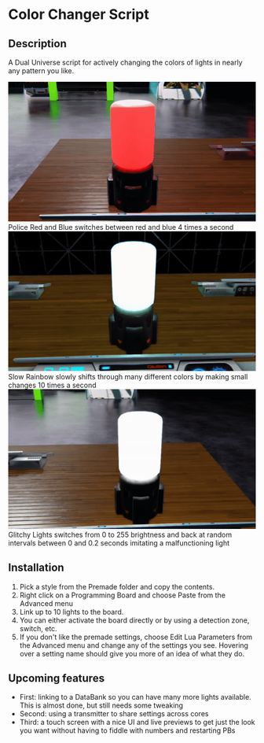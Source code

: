 # Color Changer Script
## Description
A Dual Universe script for actively changing the colors of lights in nearly any pattern you like.

![Police Red and Blue](Police.gif)  
Police Red and Blue switches between red and blue 4 times a second
![Slow Rainbow](Rainbow.gif)  
Slow Rainbow slowly shifts through many different colors by making small changes 10 times a second
![Glitchy Lights](Glitch.gif)  
Glitchy Lights switches from 0 to 255 brightness and back at random intervals between 0 and 0.2 seconds imitating a malfunctioning light

## Installation
1. Pick a style from the Premade folder and copy the contents.
2. Right click on a Programming Board and choose Paste from the Advanced menu
3. Link up to 10 lights to the board.
4. You can either activate the board directly or by using a detection zone, switch, etc.
5. If you don't like the premade settings, choose Edit Lua Parameters from the Advanced menu and change any of the settings you see. Hovering over a setting name should give you more of an idea of what they do.

## Upcoming features
- First: linking to a DataBank so you can have many more lights available. This is almost done, but still needs some tweaking
- Second: using a transmitter to share settings across cores
- Third: a touch screen with a nice UI and live previews to get just the look you want without having to fiddle with numbers and restarting PBs
